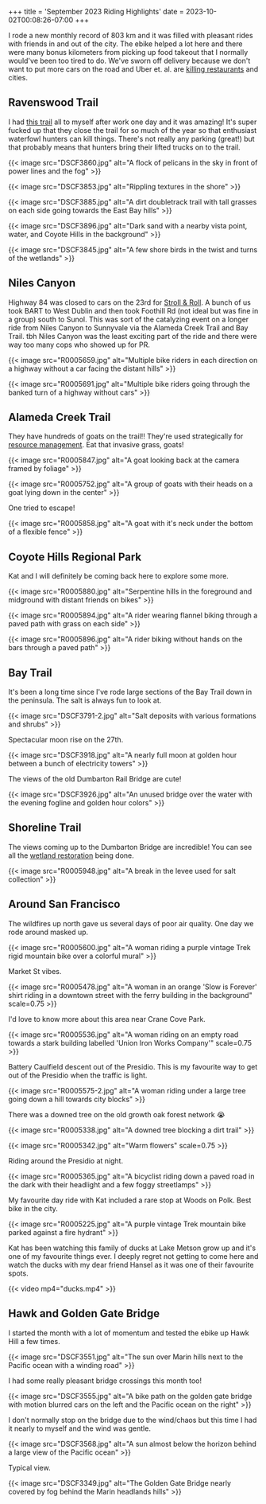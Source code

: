 +++
title = 'September 2023 Riding Highlights'
date = 2023-10-02T00:08:26-07:00
+++

I rode a new monthly record of 803 km and it was filled with pleasant rides with friends in and out of the city. The ebike helped a lot here and there were many bonus kilometers from picking up food takeout that I normally would've been too tired to do. We've sworn off delivery because we don't want to put more cars on the road and Uber et. al. are [killing restaurants](https://web.archive.org/web/20230930230743/https://www.sfgate.com/food/article/sf-little-star-pizza-challenges-food-delivery-apps-18142694.php) and cities.

>

## Ravenswood Trail

I had [this trail](https://www.fws.gov/refuge/don-edwards-san-francisco-bay/map?trail=ravenswood-trail) all to myself after work one day and it was amazing!
It's super fucked up that they close the trail for so much of the year so that enthusiast waterfowl hunters can kill things.
There's not really any parking (great!) but that probably means that hunters bring their lifted trucks on to the trail.

{{< image src="DSCF3860.jpg" alt="A flock of pelicans in the sky in front of power lines and the fog" >}}

{{< image src="DSCF3853.jpg" alt="Rippling textures in the shore" >}}

{{< image src="DSCF3885.jpg" alt="A dirt doubletrack trail with tall grasses on each side going towards the East Bay hills" >}}

{{< image src="DSCF3896.jpg" alt="Dark sand with a nearby vista point, water, and Coyote Hills in the background" >}}

{{< image src="DSCF3845.jpg" alt="A few shore birds in the twist and turns of the wetlands" >}}

## Niles Canyon

Highway 84 was closed to cars on the 23rd for [Stroll & Roll](https://web.archive.org/web/20230000000000*/https://www.84strollroll.com/). A bunch of us took BART to West Dublin and then took Foothill Rd (not ideal but was fine in a group) south to Sunol. This was sort of the catalyzing event on a longer ride from Niles Canyon to Sunnyvale via the Alameda Creek Trail and Bay Trail. tbh Niles Canyon was the least exciting part of the ride and there were way too many cops who showed up for PR.

{{< image src="R0005659.jpg" alt="Multiple bike riders in each direction on a highway without a car facing the distant hills" >}}

{{< image src="R0005691.jpg" alt="Multiple bike riders going through the banked turn of a highway without cars" >}}

## Alameda Creek Trail

They have hundreds of goats on the trail!! They're used strategically for [resource management](https://www.ebparks.org/natural-resources/grazing). Eat that invasive grass, goats!

{{< image src="R0005847.jpg" alt="A goat looking back at the camera framed by foliage" >}}

{{< image src="R0005752.jpg" alt="A group of goats with their heads on a goat lying down in the center" >}}

One tried to escape!

{{< image src="R0005858.jpg" alt="A goat with it's neck under the bottom of a flexible fence" >}}

## Coyote Hills Regional Park

Kat and I will definitely be coming back here to explore some more.

{{< image src="R0005880.jpg" alt="Serpentine hills in the foreground and midground with distant friends on bikes" >}}

{{< image src="R0005894.jpg" alt="A rider wearing flannel biking through a paved path with grass on each side" >}}

{{< image src="R0005896.jpg" alt="A rider biking without hands on the bars through a paved path" >}}

## Bay Trail

It's been a long time since I've rode large sections of the Bay Trail down in the peninsula. The salt is always fun to look at.

{{< image src="DSCF3791-2.jpg" alt="Salt deposits with various formations and shrubs" >}}

Spectacular moon rise on the 27th.

{{< image src="DSCF3918.jpg" alt="A nearly full moon at golden hour between a bunch of electricity towers" >}}

The views of the old Dumbarton Rail Bridge are cute!

{{< image src="DSCF3926.jpg" alt="An unused bridge over the water with the evening fogline and golden hour colors" >}}

## Shoreline Trail

The views coming up to the Dumbarton Bridge are incredible! You can see all the [wetland restoration](https://www.southbayrestoration.org) being done.

{{< image src="R0005948.jpg" alt="A break in the levee used for salt collection" >}}

## Around San Francisco

The wildfires up north gave us several days of poor air quality. One day we rode around masked up.

{{< image src="R0005600.jpg" alt="A woman riding a purple vintage Trek rigid mountain bike over a colorful mural" >}}

Market St vibes.

{{< image src="R0005478.jpg" alt="A woman in an orange 'Slow is Forever' shirt riding in a downtown street with the ferry building in the background" scale=0.75 >}}

I'd love to know more about this area near Crane Cove Park.

{{< image src="R0005536.jpg" alt="A woman riding on an empty road towards a stark  building labelled 'Union Iron Works Company'" scale=0.75 >}}

Battery Caulfield descent out of the Presidio. This is my favourite way to get out of the Presidio when the traffic is light.

{{< image src="R0005575-2.jpg" alt="A woman riding under a large tree going down a hill towards city blocks" >}}

There was a downed tree on the old growth oak forest network 😭

{{< image src="R0005338.jpg" alt="A downed tree blocking a dirt trail" >}}

{{< image src="R0005342.jpg" alt="Warm flowers" scale=0.75 >}}

Riding around the Presidio at night.

{{< image src="R0005365.jpg" alt="A bicyclist riding down a paved road in the dark with their headlight and a few foggy streetlamps" >}}

My favourite day ride with Kat included a rare stop at Woods on Polk. Best bike in the city.

{{< image src="R0005225.jpg" alt="A purple vintage Trek mountain bike parked against a fire hydrant" >}}

Kat has been watching this family of ducks at Lake Metson grow up and it's one of my favourite things ever. I deeply regret not getting to come here and watch the ducks with my dear friend Hansel as it was one of their favourite spots.

{{< video mp4="ducks.mp4" >}}

## Hawk and Golden Gate Bridge

I started the month with a lot of momentum and tested the ebike up Hawk Hill a few times.

{{< image src="DSCF3551.jpg" alt="The sun over Marin hills next to the Pacific ocean with a winding road" >}}

I had some really pleasant bridge crossings this month too!

{{< image src="DSCF3555.jpg" alt="A bike path on the golden gate bridge with motion blurred cars on the left and the Pacific ocean on the right" >}}

I don't normally stop on the bridge due to the wind/chaos but this time I had it nearly to myself and the wind was gentle.

{{< image src="DSCF3568.jpg" alt="A sun almost below the horizon behind a large view of the Pacific ocean" >}}

Typical view.

{{< image src="DSCF3349.jpg" alt="The Golden Gate Bridge nearly covered by fog behind the Marin headlands hills" >}}

